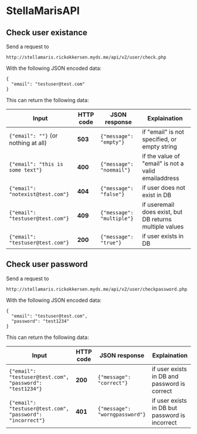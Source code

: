 # StellaMarisAPI

## Check user existance 

Send a request to

`http://stellamaris.rickokkersen.myds.me/api/v2/user/check.php`

With the following JSON encoded data:
```
{
  "email": "testuser@test.com"
}
```
This can return the following data:

Input | HTTP code | JSON response | Explaination
--- | --- | --- | ---
`{"email": ""}` (or nothing at all) | **503** | `{"message": "empty"}` | if "email" is not specified, or empty string
`{"email": "this is some text"}` | **400** | `{"message": "noemail"}` | if the value of "email" is not a valid emailaddress
`{"email": "notexist@test.com"}` | **404** | `{"message": "false"}` | if user does not exist in DB
`{"email": "testuser@test.com"}` | **409** | `{"message": "multiple"}` | if useremail does exist, but DB returns multiple values
`{"email": "testuser@test.com"}` | **200** | `{"message": "true"}` | if user exists in DB

## Check user password

Send a request to

`http://stellamaris.rickokkersen.myds.me/api/v2/user/checkpassword.php`

With the following JSON encoded data:
```
{
  "email": "testuser@test.com",
  "password": "test1234"
}
```
This can return the following data:

Input | HTTP code | JSON response | Explaination
--- | --- | --- | ---
`{"email": "testuser@test.com", "password": "test1234"}` | **200** | `{"message": "correct"}` | if user exists in DB and password is correct
`{"email": "testuser@test.com", "password": "incorrect"}` | **401** | `{"message": "worngpassword"}` | if user exists in DB but password is incorrect
